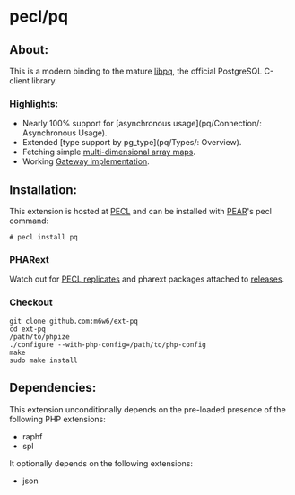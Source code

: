 # pecl/pq

## About:

This is a modern binding to the mature [libpq](http://www.postgresql.org/docs/current/static/libpq.html), the official PostgreSQL C-client library.

### Highlights:

* Nearly 100% support for [asynchronous usage](pq/Connection/: Asynchronous Usage).
* Extended [type support by pg_type](pq/Types/: Overview).
* Fetching simple [multi-dimensional array maps](pq/Result/map).
* Working [Gateway implementation](https://bitbucket.org/m6w6/pq-gateway).

## Installation:

This extension is hosted at [PECL](http://pecl.php.net) and can be installed with [PEAR](http://pear.php.net)'s pecl command:

	# pecl install pq

### PHARext

Watch out for [PECL replicates](https://replicator.pharext.org?pq)
and pharext packages attached to [releases](https://github.com/m6w6/ext-pq/releases).

### Checkout

	git clone github.com:m6w6/ext-pq
	cd ext-pq
	/path/to/phpize
	./configure --with-php-config=/path/to/php-config
	make
	sudo make install

## Dependencies:

This extension unconditionally depends on the pre-loaded presence of the following PHP extensions:

* raphf
* spl

It optionally depends on the following extensions:

* json
